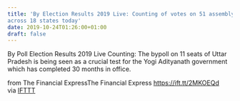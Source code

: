 ```yaml
---
title: 'By Election Results 2019 Live: Counting of votes on 51 assembly seats
across 18 states today'
date: 2019-10-24T01:26:00+01:00
draft: false
---
```


By Poll Election Results 2019 Live Counting: The bypoll on 11 seats of Uttar Pradesh is being seen as a crucial test for the Yogi Adityanath government which has completed 30 months in office.  
  
from The Financial ExpressThe Financial Express https://ift.tt/2MKOEQd  
via [IFTTT](https://ifttt.com/?ref=da&site=blogger)